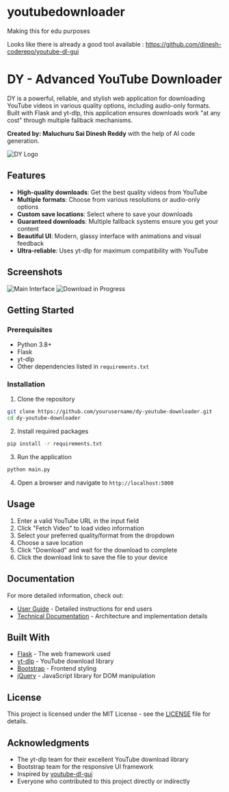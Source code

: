 # youtubedownloader

Making this for edu purposes 

Looks like there is already a good tool available : https://github.com/dinesh-coderepo/youtube-dl-gui

# DY - Advanced YouTube Downloader

DY is a powerful, reliable, and stylish web application for downloading YouTube videos in various quality options, including audio-only formats. Built with Flask and yt-dlp, this application ensures downloads work "at any cost" through multiple fallback mechanisms.

**Created by: Maluchuru Sai Dinesh Reddy** with the help of AI code generation.

![DY Logo](static/images/logo.png)

## Features

- **High-quality downloads**: Get the best quality videos from YouTube
- **Multiple formats**: Choose from various resolutions or audio-only options
- **Custom save locations**: Select where to save your downloads
- **Guaranteed downloads**: Multiple fallback systems ensure you get your content
- **Beautiful UI**: Modern, glassy interface with animations and visual feedback
- **Ultra-reliable**: Uses yt-dlp for maximum compatibility with YouTube

## Screenshots

![Main Interface](static/images/screenshot1.jpg)
![Download in Progress](static/images/screenshot2.jpg)

## Getting Started

### Prerequisites

- Python 3.8+
- Flask
- yt-dlp
- Other dependencies listed in `requirements.txt`

### Installation

1. Clone the repository
```bash
git clone https://github.com/yourusername/dy-youtube-downloader.git
cd dy-youtube-downloader
```

2. Install required packages
```bash
pip install -r requirements.txt
```

3. Run the application
```bash
python main.py
```

4. Open a browser and navigate to `http://localhost:5000`

## Usage

1. Enter a valid YouTube URL in the input field
2. Click "Fetch Video" to load video information
3. Select your preferred quality/format from the dropdown
4. Choose a save location
5. Click "Download" and wait for the download to complete
6. Click the download link to save the file to your device

## Documentation

For more detailed information, check out:

- [User Guide](USEME.md) - Detailed instructions for end users
- [Technical Documentation](TECHNICAL.md) - Architecture and implementation details

## Built With

- [Flask](https://flask.palletsprojects.com/) - The web framework used
- [yt-dlp](https://github.com/yt-dlp/yt-dlp) - YouTube download library
- [Bootstrap](https://getbootstrap.com/) - Frontend styling
- [jQuery](https://jquery.com/) - JavaScript library for DOM manipulation

## License

This project is licensed under the MIT License - see the [LICENSE](LICENSE) file for details.

## Acknowledgments

- The yt-dlp team for their excellent YouTube download library
- Bootstrap team for the responsive UI framework
- Inspired by [youtube-dl-gui](https://github.com/StefanLobbenmeier/youtube-dl-gui)
- Everyone who contributed to this project directly or indirectly